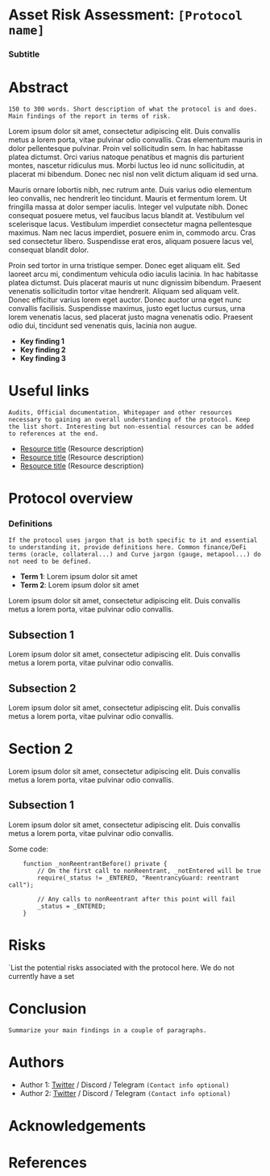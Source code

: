# Asset Risk Assessment: `[Protocol name]`

### Subtitle



# Abstract

`150 to 300 words. Short description of what the protocol is and does. Main findings of the report in terms of risk.`

Lorem ipsum dolor sit amet, consectetur adipiscing elit. Duis convallis metus a lorem porta, vitae pulvinar odio convallis. Cras elementum mauris in dolor pellentesque pulvinar. Proin vel sollicitudin sem. In hac habitasse platea dictumst. Orci varius natoque penatibus et magnis dis parturient montes, nascetur ridiculus mus. Morbi luctus leo id nunc sollicitudin, at placerat mi bibendum. Donec nec nisl non velit dictum aliquam id sed urna.

Mauris ornare lobortis nibh, nec rutrum ante. Duis varius odio elementum leo convallis, nec hendrerit leo tincidunt. Mauris et fermentum lorem. Ut fringilla massa at dolor semper iaculis. Integer vel vulputate nibh. Donec consequat posuere metus, vel faucibus lacus blandit at. Vestibulum vel scelerisque lacus. Vestibulum imperdiet consectetur magna pellentesque maximus. Nam nec lacus imperdiet, posuere enim in, commodo arcu. Cras sed consectetur libero. Suspendisse erat eros, aliquam posuere lacus vel, consequat blandit dolor.

Proin sed tortor in urna tristique semper. Donec eget aliquam elit. Sed laoreet arcu mi, condimentum vehicula odio iaculis lacinia. In hac habitasse platea dictumst. Duis placerat mauris ut nunc dignissim bibendum. Praesent venenatis sollicitudin tortor vitae hendrerit. Aliquam sed aliquam velit. Donec efficitur varius lorem eget auctor. Donec auctor urna eget nunc convallis facilisis. Suspendisse maximus, justo eget luctus cursus, urna lorem venenatis lacus, sed placerat justo magna venenatis odio. Praesent odio dui, tincidunt sed venenatis quis, lacinia non augue. 
* **Key finding 1**
* **Key finding 2**
* **Key finding 3**

# Useful links 

`Audits, Official documentation, Whitepaper and other resources necessary to gaining an overall understanding of the protocol. Keep the list short. Interesting but non-essential resources can be added to references at the end.`
* [Resource title](https://www.resource.link) (Resource description)
* [Resource title](https://www.resource.link) (Resource description)
* [Resource title](https://www.resource.link) (Resource description)

# Protocol overview

### Definitions

`If the protocol uses jargon that is both specific to it and essential to understanding it, provide definitions here. Common finance/DeFi terms (oracle, collateral...) and Curve jargon (gauge, metapool...) do not need to be defined.`
* **Term 1**: Lorem ipsum dolor sit amet
* **Term 2**: Lorem ipsum dolor sit amet

Lorem ipsum dolor sit amet, consectetur adipiscing elit. Duis convallis metus a lorem porta, vitae pulvinar odio convallis.


## Subsection 1

Lorem ipsum dolor sit amet, consectetur adipiscing elit. Duis convallis metus a lorem porta, vitae pulvinar odio convallis.

## Subsection 2

Lorem ipsum dolor sit amet, consectetur adipiscing elit. Duis convallis metus a lorem porta, vitae pulvinar odio convallis.

# Section 2

Lorem ipsum dolor sit amet, consectetur adipiscing elit. Duis convallis metus a lorem porta, vitae pulvinar odio convallis.

## Subsection 1

Lorem ipsum dolor sit amet, consectetur adipiscing elit. Duis convallis metus a lorem porta, vitae pulvinar odio convallis.

Some code:
```
    function _nonReentrantBefore() private {
        // On the first call to nonReentrant, _notEntered will be true
        require(_status != _ENTERED, "ReentrancyGuard: reentrant call");

        // Any calls to nonReentrant after this point will fail
        _status = _ENTERED;
    }
```

# Risks

`List the potential risks associated with the protocol here. We do not currently have a set 

# Conclusion

`Summarize your main findings in a couple of paragraphs.`

# Authors

* Author 1: [Twitter](https://twitter.com/xxx) / Discord / Telegram `(Contact info optional)`
* Author 2: [Twitter](https://twitter.com/xxx) / Discord / Telegram `(Contact info optional)`

# Acknowledgements

# References
